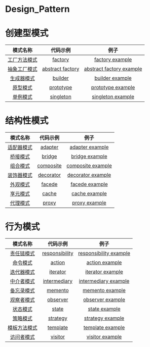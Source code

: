 # Design_Pattern



# 创建型模式

|                           模式名称                           |                           代码示例                           |                             例子                             |
| :----------------------------------------------------------: | :----------------------------------------------------------: | :----------------------------------------------------------: |
| [工厂方法模式](https://github.com/lichong0309/Design_Pattern/tree/main/_00_factory) | [factory](https://github.com/lichong0309/Design_Pattern/blob/main/_00_factory/factory.py) | [factory example](https://github.com/lichong0309/Design_Pattern/tree/main/_00_factory/example) |
| [抽象工厂模式](https://github.com/lichong0309/Design_Pattern/tree/main/_01_abstract_factory) | [abstract factory](https://github.com/lichong0309/Design_Pattern/blob/main/_01_abstract_factory/abstractFactory.py) | [abstract factory example](https://github.com/lichong0309/Design_Pattern/tree/main/_01_abstract_factory/example) |
| [生成器模式](https://github.com/lichong0309/Design_Pattern/tree/main/_02_builder) | [builder](https://github.com/lichong0309/Design_Pattern/blob/main/_02_builder/builder.py) | [builder example](https://github.com/lichong0309/Design_Pattern/tree/main/_02_builder/example) |
| [原型模式](https://github.com/lichong0309/Design_Pattern/tree/main/_03_prototype) | [prototype](https://github.com/lichong0309/Design_Pattern/blob/main/_03_prototype/prototype.py) | [prototype example](https://github.com/lichong0309/Design_Pattern/tree/main/_03_prototype/example) |
| [单例模式](https://github.com/lichong0309/Design_Pattern/tree/main/_04_singleton) | [singleton](https://github.com/lichong0309/Design_Pattern/blob/main/_04_singleton/singleton.py) | [singleton example](https://github.com/lichong0309/Design_Pattern/tree/main/_04_singleton/example) |



# 结构性模式

|                           模式名称                           |                           代码示例                           |                             例子                             |
| :----------------------------------------------------------: | :----------------------------------------------------------: | :----------------------------------------------------------: |
| [适配器模式](https://github.com/lichong0309/Design_Pattern/tree/main/_05_adapter) | [adapter](https://github.com/lichong0309/Design_Pattern/blob/main/_05_adapter/adapter.py) | [adapter example](https://github.com/lichong0309/Design_Pattern/tree/main/_05_adapter/example) |
| [桥接模式](https://github.com/lichong0309/Design_Pattern/tree/main/_06_bridge) | [bridge](https://github.com/lichong0309/Design_Pattern/blob/main/_06_bridge/bridge.py) | [bridge example](https://github.com/lichong0309/Design_Pattern/tree/main/_06_bridge/example) |
| [组合模式](https://github.com/lichong0309/Design_Pattern/tree/main/_07_composite) | [composite](https://github.com/lichong0309/Design_Pattern/blob/main/_07_composite/composite.py) | [composite example](https://github.com/lichong0309/Design_Pattern/tree/main/_07_composite/example) |
| [装饰器模式](https://github.com/lichong0309/Design_Pattern/tree/main/_08_decorator) | [decorator](https://github.com/lichong0309/Design_Pattern/blob/main/_08_decorator/decorator.py) | [decorator example](https://github.com/lichong0309/Design_Pattern/tree/main/_08_decorator/example) |
| [外观模式](https://github.com/lichong0309/Design_Pattern/tree/main/_09_facede) | [facede](https://github.com/lichong0309/Design_Pattern/blob/main/_09_facede/facede.py) | [facede example](https://github.com/lichong0309/Design_Pattern/tree/main/_09_facede/example) |
| [享元模式](https://github.com/lichong0309/Design_Pattern/tree/main/_10_cache) | [cache](https://github.com/lichong0309/Design_Pattern/blob/main/_10_cache/cache.py) | [cache example](https://github.com/lichong0309/Design_Pattern/tree/main/_10_cache/example) |
| [代理模式](https://github.com/lichong0309/Design_Pattern/tree/main/_11_proxy) | [proxy](https://github.com/lichong0309/Design_Pattern/blob/main/_11_proxy/proxy.py) | [proxy example](https://github.com/lichong0309/Design_Pattern/tree/main/_11_proxy/example) |



# 行为模式

|                           模式名称                           |                           代码示例                           |                             例子                             |
| :----------------------------------------------------------: | :----------------------------------------------------------: | :----------------------------------------------------------: |
| [责任链模式](https://github.com/lichong0309/Design_Pattern/tree/main/_12_responsibility) | [responsibility](https://github.com/lichong0309/Design_Pattern/blob/main/_12_responsibility/responsibility.py) | [responsibility example](https://github.com/lichong0309/Design_Pattern/tree/main/_12_responsibility/example) |
| [命令模式](https://github.com/lichong0309/Design_Pattern/tree/main/_13_action) | [action](https://github.com/lichong0309/Design_Pattern/blob/main/_13_action/action.py) | [action example](https://github.com/lichong0309/Design_Pattern/tree/main/_13_action/example) |
| [迭代器模式](https://github.com/lichong0309/Design_Pattern/tree/main/_14_iterator) | [iterator](https://github.com/lichong0309/Design_Pattern/blob/main/_14_iterator/iterator.py) | [iterator example](https://github.com/lichong0309/Design_Pattern/tree/main/_14_iterator/example) |
| [中介者模式](https://github.com/lichong0309/Design_Pattern/tree/main/_15_intermediary) | [intermediary](https://github.com/lichong0309/Design_Pattern/blob/main/_15_intermediary/intermediary.py) | [intermediary example](https://github.com/lichong0309/Design_Pattern/tree/main/_15_intermediary/example) |
| [备忘录模式](https://github.com/lichong0309/Design_Pattern/tree/main/_16_Memento) | [memento](https://github.com/lichong0309/Design_Pattern/blob/main/_16_Memento/memento.py) | [memento example](https://github.com/lichong0309/Design_Pattern/tree/main/_16_Memento/example) |
| [观察者模式](https://github.com/lichong0309/Design_Pattern/tree/main/_17_observer) | [observer](https://github.com/lichong0309/Design_Pattern/blob/main/_17_observer/observer.py) | [observer example](https://github.com/lichong0309/Design_Pattern/tree/main/_17_observer/example) |
| [状态模式](https://github.com/lichong0309/Design_Pattern/tree/main/_18_state) | [state](https://github.com/lichong0309/Design_Pattern/blob/main/_18_state/state.py) | [state example](https://github.com/lichong0309/Design_Pattern/tree/main/_18_state/example) |
| [策略模式](https://github.com/lichong0309/Design_Pattern/tree/main/_19_strategy) | [strategy](https://github.com/lichong0309/Design_Pattern/blob/main/_19_strategy/strategy.py) | [strategy example](https://github.com/lichong0309/Design_Pattern/tree/main/_19_strategy/example) |
| [模板方法模式](https://github.com/lichong0309/Design_Pattern/tree/main/_20_template) | [template](https://github.com/lichong0309/Design_Pattern/blob/main/_20_template/template.py) | [template example](https://github.com/lichong0309/Design_Pattern/tree/main/_20_template/example) |
| [访问者模式](https://github.com/lichong0309/Design_Pattern/tree/main/_21_visitor) | [visitor](https://github.com/lichong0309/Design_Pattern/blob/main/_21_visitor/visitor.py) | [visitor example](https://github.com/lichong0309/Design_Pattern/tree/main/_21_visitor/example) |

 